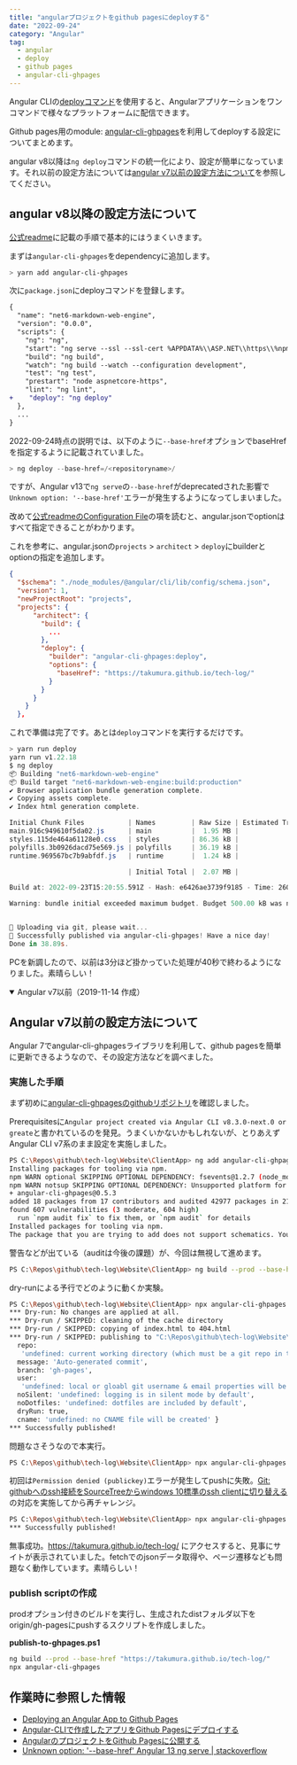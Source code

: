 ```yaml
---
title: "angularプロジェクトをgithub pagesにdeployする"
date: "2022-09-24"
category: "Angular"
tag:
  - angular
  - deploy
  - github pages
  - angular-cli-ghpages
---
```



Angular CLIの[deployコマンド](https://angular.io/guide/deployment)を使用すると、Angularアプリケーションをワンコマンドで様々なプラットフォームに配信できます。

Github pages用のmodule: [angular-cli-ghpages](https://github.com/angular-schule/angular-cli-ghpages)を利用してdeployする設定についてまとめます。

angular v8以降は`ng deploy`コマンドの統一化により、設定が簡単になっています。それ以前の設定方法については[angular v7以前の設定方法について](doc/angular/angular-setup-ghpages#angular-v7以前の設定方法について)<!--rehype:class=internal-link-->を参照してください。

## angular v8以降の設定方法について

[公式readme](https://github.com/angular-schule/angular-cli-ghpages#-quick-start-local-development-)に記載の手順で基本的にはうまくいきます。

まずは`angular-cli-ghpages`をdependencyに追加します。

```powershell
> yarn add angular-cli-ghpages
```

次に`package.json`にdeployコマンドを登録します。

``` diff
{
  "name": "net6-markdown-web-engine",
  "version": "0.0.0",
  "scripts": {
    "ng": "ng",
    "start": "ng serve --ssl --ssl-cert %APPDATA%\\ASP.NET\\https\\%npm_package_name%.pem --ssl-key %APPDATA%\\ASP.NET\\https\\%npm_package_name%.key",
    "build": "ng build",
    "watch": "ng build --watch --configuration development",
    "test": "ng test",
    "prestart": "node aspnetcore-https",
    "lint": "ng lint",
+    "deploy": "ng deploy"
  },
  ...
}
```

2022-09-24時点の説明では、以下のように`--base-href`オプションでbaseHrefを指定するように記載されていました。

``` powershell
> ng deploy --base-href=/<repositoryname>/
```

ですが、Angular v13で`ng serve`の`--base-href`がdeprecatedされた影響で`Unknown option: '--base-href'`エラーが発生するようになってしまいました。

改めて[公式readmeのConfiguration File](https://github.com/angular-schule/angular-cli-ghpages#-configuration-file-)の項を読むと、angular.jsonでoptionはすべて指定できることがわかります。

これを参考に、angular.jsonの`projects` > `architect` > `deploy`にbuilderとoptionの指定を追加します。

``` json
{
  "$schema": "./node_modules/@angular/cli/lib/config/schema.json",
  "version": 1,
  "newProjectRoot": "projects",
  "projects": {
      "architect": {
        "build": {
          ...
        },
        "deploy": {
          "builder": "angular-cli-ghpages:deploy",
          "options": {
            "baseHref": "https://takumura.github.io/tech-log/"
          }
        }
      }
    }
  },
```

これで準備は完了です。あとは`deploy`コマンドを実行するだけです。

``` powershell
> yarn run deploy
yarn run v1.22.18
$ ng deploy
📦 Building "net6-markdown-web-engine"
📦 Build target "net6-markdown-web-engine:build:production"
✔ Browser application bundle generation complete.
✔ Copying assets complete.
✔ Index html generation complete.

Initial Chunk Files           | Names         | Raw Size | Estimated Transfer Size
main.916c949610f5da02.js      | main          |  1.95 MB |               466.40 kB
styles.115de464a61128e0.css   | styles        | 86.36 kB |                 8.86 kB
polyfills.3b0926dacd75e569.js | polyfills     | 36.19 kB |                11.51 kB
runtime.969567bc7b9abfdf.js   | runtime       |  1.24 kB |               662 bytes

                              | Initial Total |  2.07 MB |               487.41 kB

Build at: 2022-09-23T15:20:55.591Z - Hash: e6426ae3739f9185 - Time: 26054ms

Warning: bundle initial exceeded maximum budget. Budget 500.00 kB was not met by 1.58 MB with a total of 2.07 MB.


🚀 Uploading via git, please wait...
🌟 Successfully published via angular-cli-ghpages! Have a nice day!
Done in 38.89s.
```

PCを新調したので、以前は3分ほど掛かっていた処理が40秒で終わるようになりました。素晴らしい！

<details open>
  <summary>Angular v7以前（2019-11-14 作成）</summary>

## Angular v7以前の設定方法について

Angular 7でangular-cli-ghpagesライブラリを利用して、github pagesを簡単に更新できるようなので、その設定方法などを調べました。

### 実施した手順

まず初めに[angular-cli-ghpagesのgithubリポジトリ](https://github.com/angular-schule/angular-cli-ghpages)を確認しました。

Prerequisitesに`Angular project created via Angular CLI v8.3.0-next.0 or greate`と書かれているのを発見。うまくいかないかもしれないが、とりあえずAngular CLI v7系のまま設定を実施しました。

```bash
PS C:\Repos\github\tech-log\Website\ClientApp> ng add angular-cli-ghpages
Installing packages for tooling via npm.
npm WARN optional SKIPPING OPTIONAL DEPENDENCY: fsevents@1.2.7 (node_modules\fsevents):
npm WARN notsup SKIPPING OPTIONAL DEPENDENCY: Unsupported platform for fsevents@1.2.7: wanted {"os":"darwin","arch":"any"} (current: {"os":"win32","arch":"x64"})
+ angular-cli-ghpages@0.5.3
added 18 packages from 17 contributors and audited 42977 packages in 21.148s
found 607 vulnerabilities (3 moderate, 604 high)
  run `npm audit fix` to fix them, or `npm audit` for details
Installed packages for tooling via npm.
The package that you are trying to add does not support schematics. You can try using a different version of the package or contact the package author to add ng-add support.
```

警告などが出ている（auditは今後の課題）が、今回は無視して進めます。

```bash
PS C:\Repos\github\tech-log\Website\ClientApp> ng build --prod --base-href "https://takumura.github.io/tech-log/"
```

dry-runによる予行でどのように動くか実験。

```bash
PS C:\Repos\github\tech-log\Website\ClientApp> npx angular-cli-ghpages --dry-run
*** Dry-run: No changes are applied at all.
*** Dry-run / SKIPPED: cleaning of the cache directory
*** Dry-run / SKIPPED: copying of index.html to 404.html
*** Dry-run / SKIPPED: publishing to "C:\Repos\github\tech-log\Website\ClientApp\dist" with the following options: { dir: 'C:\\Repos\\github\\tech-log\\Website\\ClientApp\\dist',
  repo:
   'undefined: current working directory (which must be a git repo in this case) will be used to commit & push',
  message: 'Auto-generated commit',
  branch: 'gh-pages',
  user:
   'undefined: local or gloabl git username & email properties will be taken',
  noSilent: 'undefined: logging is in silent mode by default',
  noDotfiles: 'undefined: dotfiles are included by default',
  dryRun: true,
  cname: 'undefined: no CNAME file will be created' }
*** Successfully published!
```

問題なさそうなので本実行。

```bash
PS C:\Repos\github\tech-log\Website\ClientApp> npx angular-cli-ghpages
```

初回は`Permission denied (publickey)`エラーが発生してpushに失敗。[Git: githubへのssh接続をSourceTreeからwindows 10標準のssh clientに切り替える](doc/env/git-ssh-configuration)<!--rehype:class=internal-link-->の対応を実施してから再チャレンジ。

```bash
PS C:\Repos\github\tech-log\Website\ClientApp> npx angular-cli-ghpages
*** Successfully published!
```

無事成功。<https://takumura.github.io/tech-log/> にアクセスすると、見事にサイトが表示されていました。fetchでのjsonデータ取得や、ページ遷移なども問題なく動作しています。素晴らしい！

### publish scriptの作成

prodオプション付きのビルドを実行し、生成されたdistフォルダ以下をorigin/gh-pagesにpushするスクリプトを作成しました。

**publish-to-ghpages.ps1**

```bash
ng build --prod --base-href "https://takumura.github.io/tech-log/"
npx angular-cli-ghpages
```

</details>

## 作業時に参照した情報

- [Deploying an Angular App to Github Pages](https://alligator.io/angular/deploying-angular-app-github-pages/)
- [Angular-CLIで作成したアプリをGithub Pagesにデプロイする](https://prokatsu.com/angular-cli_github-pages_deploy/)
- [AngularのプロジェクトをGithub Pagesに公開する](https://choco14t.hatenablog.com/entry/2018/07/07/144504)
- [Unknown option: '--base-href' Angular 13 ng serve | stackoverflow](https://stackoverflow.com/questions/71604562/unknown-option-base-href-angular-13-ng-serve)
